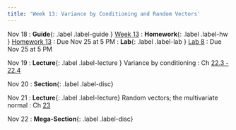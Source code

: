 ```yaml
---
title: 'Week 13: Variance by Conditioning and Random Vectors'
---
```


Nov 18
: **Guide**{: .label .label-guide } [Week 13](/assets/guides/fall24/week13.pdf)
: **Homework**{: .label .label-hw } [Homework 13](http://prob140.datahub.berkeley.edu/hub/user-redirect/git-pull?repo=https://github.com/prob140/materials-fa24&branch=main&subPath=hw/Homework_13.ipynb)
    : Due Nov 25 at 5 PM
: **Lab**{: .label .label-lab } [Lab 8](http://prob140.datahub.berkeley.edu/hub/user-redirect/git-pull?repo=https://github.com/prob140/materials-fa24&branch=main&subPath=lab/Lab_08.ipynb)
    : Due Nov 25 at 5 PM

Nov 19
: **Lecture**{: .label .label-lecture } Variance by conditioning
    : Ch [22.3 - 22.4](http://prob140.org/textbook/content/Chapter_22/03_Variance_by_Conditioning.html)

Nov 20
: **Section**{: .label .label-disc}

Nov 21
: **Lecture**{: .label .label-lecture} Random vectors; the multivariate normal
    : Ch [23](http://prob140.org/textbook/content/Chapter_23/00_Multivariate_Normal_RVs.html)

Nov 22
: **Mega-Section**{: .label .label-disc}
